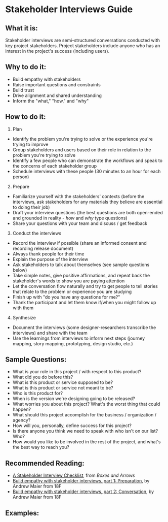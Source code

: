 # Stakeholder Interviews Guide

## What it is:

Stakeholder interviews are semi-structured conversations conducted with key project stakeholders. Project stakeholders include anyone who has an interest in the project's success (including users).

## Why to do it:

- Build empathy with stakeholders
- Raise important questions and constraints
- Build trust
- Drive alignment and shared understanding
- Inform the "what," "how," and "why"

## How to do it:

1.  Plan

- Identify the problem you're trying to solve or the experience you're trying to improve
- Group stakeholders and users based on their role in relation to the problem you're trying to solve
- Identify a few people who can demonstrate the workflows and speak to the concerns of each stakeholder group
- Schedule interviews with these people (30 minutes to an hour for each person)

2.  Prepare

- Familiarize yourself with the stakeholders' contexts (before the interviews, ask stakeholders for any materials they believe are essential to doing their job)
- Draft your interview questions (the best questions are both open-ended and grounded in reality - _how_ and _why_ type questions)
- Share your questions with your team and discuss / get feedback

3.  Conduct the interviews

- Record the interview if possible (share an informed consent and recording release document)
- Always thank people for their time
- Explain the purpose of the interview
- Ask stakeholders to talk about themselves (see sample questions below)
- Take simple notes, give positive affirmations, and repeat back the stakeholder's words to show you are paying attention
- Let the conversation flow naturally and try to get people to tell stories that relate to the problem or experience you are studying
- Finish up with "do you have any questions for me?"
- Thank the participant and let them know if/when you might follow up with them

4.  Synthesize

- Document the interviews (some designer-researchers transcribe the interviews) and share with the team
- Use the learnings from interviews to inform next steps (journey mapping, story mapping, prototyping, design studio, etc.)

## Sample Questions:

- What is your role in this project / with respect to this product?
- What did you do before this?
- What is this product or service supposed to be?
- What is this product or service not meant to be?
- Who is this product for?
- When is the version we're designing going to be released?
- What worries you about this project? What's the worst thing that could happen?
- What should this project accomplish for the business / organization / agency?
- How will you, personally, define success for this project?
- Is there anyone you think we need to speak with who isn't on our list? Who?
- How would you like to be involved in the rest of the project, and what's the best way to reach you?

## Recommended Reading:

- [A Stakeholder Interview Checklist](http://boxesandarrows.com/a-stakeholder-interview-checklist/), from _Boxes and Arrows_
- [Build empathy with stakeholder interviews, part 1: Preparation](https://18f.gsa.gov/2016/06/20/build-empathy-with-stakeholder-interviews-part-1-preparation/), by Andrew Maier from 18F
- [Build empathy with stakeholder interviews, part 2: Conversation](https://18f.gsa.gov/2016/07/22/building-emphathy-with-stakeholder-interviews-part-2-conversation/), by Andrew Maier from 18F

## Examples:
